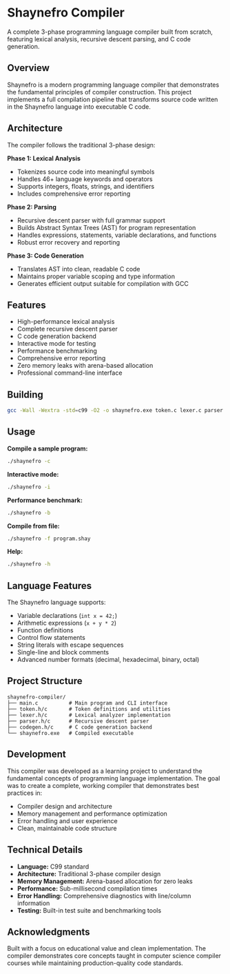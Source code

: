 # Shaynefro Compiler

A complete 3-phase programming language compiler built from scratch, featuring lexical analysis, recursive descent parsing, and C code generation.

## Overview

Shaynefro is a modern programming language compiler that demonstrates the fundamental principles of compiler construction. This project implements a full compilation pipeline that transforms source code written in the Shaynefro language into executable C code.

## Architecture

The compiler follows the traditional 3-phase design:

**Phase 1: Lexical Analysis**
- Tokenizes source code into meaningful symbols
- Handles 46+ language keywords and operators
- Supports integers, floats, strings, and identifiers
- Includes comprehensive error reporting

**Phase 2: Parsing**
- Recursive descent parser with full grammar support
- Builds Abstract Syntax Trees (AST) for program representation
- Handles expressions, statements, variable declarations, and functions
- Robust error recovery and reporting

**Phase 3: Code Generation**
- Translates AST into clean, readable C code
- Maintains proper variable scoping and type information
- Generates efficient output suitable for compilation with GCC

## Features

- High-performance lexical analysis
- Complete recursive descent parser
- C code generation backend
- Interactive mode for testing
- Performance benchmarking
- Comprehensive error reporting
- Zero memory leaks with arena-based allocation
- Professional command-line interface

## Building

```bash
gcc -Wall -Wextra -std=c99 -O2 -o shaynefro.exe token.c lexer.c parser.c codegen.c main.c
```

## Usage

**Compile a sample program:**
```bash
./shaynefro -c
```

**Interactive mode:**
```bash
./shaynefro -i
```

**Performance benchmark:**
```bash
./shaynefro -b
```

**Compile from file:**
```bash
./shaynefro -f program.shay
```

**Help:**
```bash
./shaynefro -h
```

## Language Features

The Shaynefro language supports:

- Variable declarations (`int x = 42;`)
- Arithmetic expressions (`x + y * 2`)
- Function definitions
- Control flow statements
- String literals with escape sequences
- Single-line and block comments
- Advanced number formats (decimal, hexadecimal, binary, octal)

## Project Structure

```
shaynefro-compiler/
├── main.c          # Main program and CLI interface
├── token.h/c       # Token definitions and utilities
├── lexer.h/c       # Lexical analyzer implementation
├── parser.h/c      # Recursive descent parser
├── codegen.h/c     # C code generation backend
└── shaynefro.exe   # Compiled executable
```

## Development

This compiler was developed as a learning project to understand the fundamental concepts of programming language implementation. The goal was to create a complete, working compiler that demonstrates best practices in:

- Compiler design and architecture
- Memory management and performance optimization
- Error handling and user experience
- Clean, maintainable code structure

## Technical Details

- **Language:** C99 standard
- **Architecture:** Traditional 3-phase compiler design
- **Memory Management:** Arena-based allocation for zero leaks
- **Performance:** Sub-millisecond compilation times
- **Error Handling:** Comprehensive diagnostics with line/column information
- **Testing:** Built-in test suite and benchmarking tools

## Acknowledgments

Built with a focus on educational value and clean implementation. The compiler demonstrates core concepts taught in computer science compiler courses while maintaining production-quality code standards.